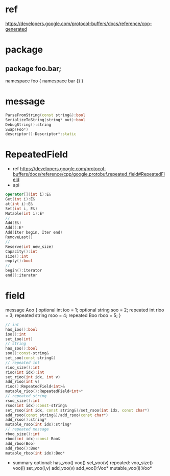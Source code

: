 # ref
https://developers.google.com/protocol-buffers/docs/reference/cpp-generated

# package
package foo.bar;
--
namespace foo {
namespace bar {}
}

# message
```cpp
ParseFromString(const string&):bool
SerializeToString(string* out):bool
DebugString():string
Swap(Foo*)
descriptor():Descriptor*:static
```

# RepeatedField<E>
- ref
https://developers.google.com/protocol-buffers/docs/reference/cpp/google.protobuf.repeated_field#RepeatedField
- api
```cpp
operator[](int i):E&
Get(int i):E&
at(int i):E&
Set(int i, E&)
Mutable(int i):E*
//
Add(E&)
Add():E*
Add(Iter begin, Iter end)
RemoveLast()
//
Reserve(int new_size)
Capacity():int
size():int
empty():bool
//
begin():iterator
end():iterator
```

# field
message Aoo {
  optional  int     ioo  = 1;
  optional  string  soo  = 2;
  repeated  int     rioo = 3;
  repeated  string  rsoo = 4;
  repeated  Boo     rboo = 5;
}
```cpp
// int
has_ioo():bool
ioo():int
set_ioo(int)
// string
has_soo():bool
soo():const-string&
set_soo(const string&)
// repeated int
rioo_size():int
rioo(int idx):int
set_rioo(int idx, int v)
add_rioo(int v)
rioo():RepeatedField<int>&
mutable_rioo():RepeatedField<int>*
// repeated string
rsoo_size():int
rsoo(int idx):const-string&
set_rsoo(int idx, const string&)/set_rsoo(int idx, const char*)
add_rsoo(const string&)/add_rsoo(const char*)
add_rsoo():string*
mutable_rsoo(int idx):string*
// repeated message
rboo_size():int
rboo(int idx):const-Boo&
add_rboo(Boo)
add_rboo():Boo*
mutable_rboo(int idx):Boo*
```
- summary
optional:  has_voo()   voo()   set_voo(v)
repeated:  voo_size()  voo(i)  set_voo(i,v)  add_voo(v)  add_voo():Voo*  mutable_voo(i):Voo*

